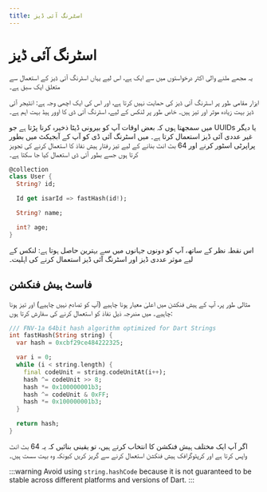 ```yaml
---
title: اسٹرنگ آئی ڈیز
---
```


# اسٹرنگ آئی ڈیز

یہ مجھے ملنے والی اکثر درخواستوں میں سے ایک ہے، اس لیے یہاں اسٹرنگ آئی ڈیز کے استعمال سے متعلق ایک سبق ہے۔

ایزار مقامی طور پر اسٹرنگ آئی ڈیز کی حمایت نہیں کرتا ہے، اور اس کی ایک اچھی وجہ ہے: انٹیجر آئی ڈیز بہت زیادہ موثر اور تیز ہیں۔ خاص طور پر لنکس کے لیے، اسٹرنگ آئی ڈی کا اوور ہیڈ بہت اہم ہے۔

میں سمجھتا ہوں کہ بعض اوقات آپ کو بیرونی ڈیٹا ذخیرہ کرنا پڑتا ہے جو UUIDs یا دیگر غیر عددی آئی ڈیز استعمال کرتا ہے۔ میں اسٹرنگ آئی ڈی کو آپ کے آبجیکٹ میں بطور پراپرٹی اسٹور کرنے اور 64 بٹ انٹ بنانے کے لیے تیز رفتار ہیش نفاذ کا استعمال کرنے کی تجویز کرتا ہوں جسے بطور آئی ڈی استعمال کیا جا سکتا ہے۔

```dart
@collection
class User {
  String? id;

  Id get isarId => fastHash(id!);

  String? name;

  int? age;
}
```

اس نقطہ نظر کے ساتھ، آپ کو دونوں جہانوں میں سے بہترین حاصل ہوتا ہے: لنکس کے لیے موثر عددی ڈیز اور اسٹرنگ آئی ڈیز استعمال کرنے کی اہلیت۔

## فاسٹ ہیش فنکشن

مثالی طور پر، آپ کے ہیش فنکشن میں اعلیٰ معیار ہونا چاہیے (آپ کو تصادم نہیں چاہیے) اور تیز ہونا چاہیے۔ میں مندرجہ ذیل نفاذ کو استعمال کرنے کی سفارش کرتا ہوں:

```dart
/// FNV-1a 64bit hash algorithm optimized for Dart Strings
int fastHash(String string) {
  var hash = 0xcbf29ce484222325;

  var i = 0;
  while (i < string.length) {
    final codeUnit = string.codeUnitAt(i++);
    hash ^= codeUnit >> 8;
    hash *= 0x100000001b3;
    hash ^= codeUnit & 0xFF;
    hash *= 0x100000001b3;
  }

  return hash;
}
```
اگر آپ ایک مختلف ہیش فنکشن کا انتخاب کرتے ہیں، تو یقینی بنائیں کہ یہ 64 بٹ انٹ واپس کرتا ہے اور کرپٹوگرافک ہیش فنکشن استعمال کرنے سے گریز کریں کیونکہ وہ بہت سست ہیں۔

:::warning
Avoid using `string.hashCode` because it is not guaranteed to be stable across different platforms and versions of Dart.
:::